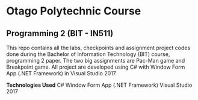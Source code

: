 # Otago Polytechnic Course
## Programming 2 (BIT - IN511)
This repo contains all the labs, checkpoints and assignment project codes done during the Bachelor of Information Technology (BIT) course,
programming 2 paper. The two big assignments are Pac-Man game and Breakpoint game. All project are developed using C# with Window Form App (.NET Framework) in Visual Studio 2017.

__Technologies Used__
C#
Window Form App (.NET Framework)
Visual Studio 2017
